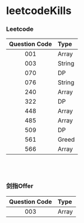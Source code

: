 # leetcodeKills
### Leetcode
|Question Code | Type  
|:---:|:---|  
|001  |Array|  
|003  |String|  
|070  |DP|  
|076  |String|  
|240  |Array|  
|322  |DP| 
|448  |Array| 
|485  |Array| 
|509  |DP|  
|561  |Greed|  
|566  |Array|  


<br/>  
<br/>  

### 剑指Offer
|Question Code | Type  
|:---:|:---|  
|003  |Array| 